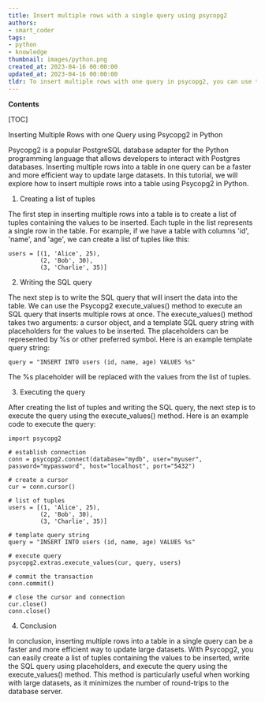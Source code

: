 ```yaml
---
title: Insert multiple rows with a single query using psycopg2
authors:
- smart_coder
tags:
- python
- knowledge
thumbnail: images/python.png
created_at: 2023-04-16 00:00:00
updated_at: 2023-04-16 00:00:00
tldr: To insert multiple rows with one query in psycopg2, you can use the executemany() function and pass a list of tuples containing the values for each row.
---
```


**Contents**

[TOC]

Inserting Multiple Rows with one Query using Psycopg2 in Python

Psycopg2 is a popular PostgreSQL database adapter for the Python programming language that allows developers to interact with Postgres databases. Inserting multiple rows into a table in one query can be a faster and more efficient way to update large datasets. In this tutorial, we will explore how to insert multiple rows into a table using Psycopg2 in Python.

1. Creating a list of tuples

The first step in inserting multiple rows into a table is to create a list of tuples containing the values to be inserted. Each tuple in the list represents a single row in the table. For example, if we have a table with columns 'id', 'name', and 'age', we can create a list of tuples like this:
```
users = [(1, 'Alice', 25),
         (2, 'Bob', 30),
         (3, 'Charlie', 35)]
```
2. Writing the SQL query

The next step is to write the SQL query that will insert the data into the table. We can use the Psycopg2 execute_values() method to execute an SQL query that inserts multiple rows at once. The execute_values() method takes two arguments: a cursor object, and a template SQL query string with placeholders for the values to be inserted. The placeholders can be represented by %s or other preferred symbol. Here is an example template query string:
```
query = "INSERT INTO users (id, name, age) VALUES %s"
```
The %s placeholder will be replaced with the values from the list of tuples.

3. Executing the query

After creating the list of tuples and writing the SQL query, the next step is to execute the query using the execute_values() method. Here is an example code to execute the query:
```
import psycopg2

# establish connection
conn = psycopg2.connect(database="mydb", user="myuser", password="mypassword", host="localhost", port="5432")

# create a cursor
cur = conn.cursor()

# list of tuples
users = [(1, 'Alice', 25),
         (2, 'Bob', 30),
         (3, 'Charlie', 35)]

# template query string
query = "INSERT INTO users (id, name, age) VALUES %s"

# execute query
psycopg2.extras.execute_values(cur, query, users)

# commit the transaction
conn.commit()

# close the cursor and connection 
cur.close()
conn.close()
```
4. Conclusion

In conclusion, inserting multiple rows into a table in a single query can be a faster and more efficient way to update large datasets. With Psycopg2, you can easily create a list of tuples containing the values to be inserted, write the SQL query using placeholders, and execute the query using the execute_values() method. This method is particularly useful when working with large datasets, as it minimizes the number of round-trips to the database server.
